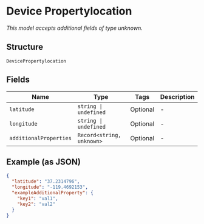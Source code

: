 
# Device Propertylocation

*This model accepts additional fields of type unknown.*

## Structure

`DevicePropertylocation`

## Fields

| Name | Type | Tags | Description |
|  --- | --- | --- | --- |
| `latitude` | `string \| undefined` | Optional | - |
| `longitude` | `string \| undefined` | Optional | - |
| `additionalProperties` | `Record<string, unknown>` | Optional | - |

## Example (as JSON)

```json
{
  "latitude": "37.2314796",
  "longitude": "-119.4692153",
  "exampleAdditionalProperty": {
    "key1": "val1",
    "key2": "val2"
  }
}
```

